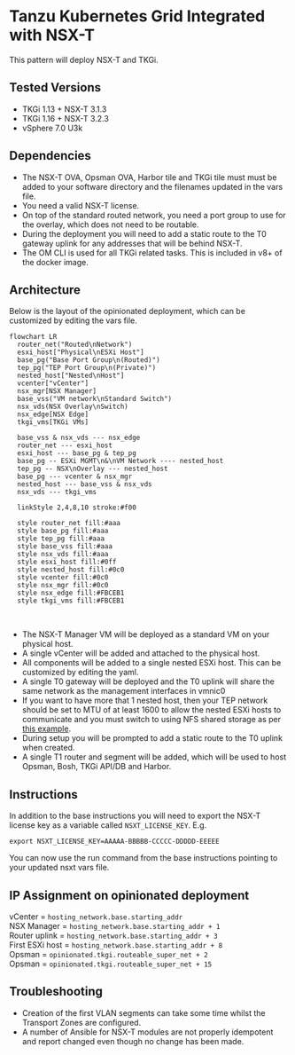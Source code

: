 # Tanzu Kubernetes Grid Integrated with NSX-T

This pattern will deploy NSX-T and TKGi.

## Tested Versions
- TKGi 1.13 + NSX-T 3.1.3
- TKGi 1.16 + NSX-T 3.2.3 
- vSphere 7.0 U3k

## Dependencies
- The NSX-T OVA, Opsman OVA, Harbor tile and TKGi tile must must be added to your software directory and the filenames updated in the vars file.
- You need a valid NSX-T license.
- On top of the standard routed network, you need a port group to use for the overlay, which does not need to be routable.
- During the deployment you will need to add a static route to the T0 gateway uplink for any addresses that will be behind NSX-T.
- The OM CLI is used for all TKGi related tasks. This is included in v8+ of the docker image.

## Architecture
Below is the layout of the opinionated deployment, which can be customized by editing the vars file.</br>

```mermaid
flowchart LR
  router_net("Routed\nNetwork")
  esxi_host["Physical\nESXi Host"]
  base_pg("Base Port Group\n(Routed)")
  tep_pg("TEP Port Group\n(Private)")
  nested_host["Nested\nHost"]
  vcenter["vCenter"]
  nsx_mgr[NSX Manager]
  base_vss("VM network\nStandard Switch")
  nsx_vds(NSX Overlay\nSwitch)
  nsx_edge[NSX Edge]
  tkgi_vms[TKGi VMs]

  base_vss & nsx_vds --- nsx_edge
  router_net --- esxi_host
  esxi_host --- base_pg & tep_pg
  base_pg -- ESXi MGMT\n&\nVM Network ---- nested_host
  tep_pg -- NSX\nOverlay --- nested_host
  base_pg --- vcenter & nsx_mgr
  nested_host --- base_vss & nsx_vds
  nsx_vds --- tkgi_vms
  
  linkStyle 2,4,8,10 stroke:#f00

  style router_net fill:#aaa
  style base_pg fill:#aaa
  style tep_pg fill:#aaa
  style base_vss fill:#aaa
  style nsx_vds fill:#aaa
  style esxi_host fill:#0ff
  style nested_host fill:#0c0
  style vcenter fill:#0c0
  style nsx_mgr fill:#0c0
  style nsx_edge fill:#FBCEB1
  style tkgi_vms fill:#FBCEB1
```
</br>

- The NSX-T Manager VM will be deployed as a standard VM on your physical host.
- A single vCenter will be added and attached to the physical host.
- All components will be added to a single nested ESXi host. This can be customized by editing the yaml.
- A single T0 gateway will be deployed and the T0 uplink will share the same network as the management interfaces in vmnic0
- If you want to have more that 1 nested host, then your TEP network should be set to MTU of at least 1600 to allow the nested ESXi hosts to communicate and you must switch to using NFS shared storage as per [this example](../../base-vsphere/minimal-opinionated-nfs.yml).
- During setup you will be prompted to add a static route to the T0 uplink when created.
- A single T1 router and segment will be added, which will be used to host Opsman, Bosh, TKGi API/DB and Harbor.

## Instructions
In addition to the base instructions you will need to export the NSX-T license key as a variable called `NSXT_LICENSE_KEY`. E.g.
```
export NSXT_LICENSE_KEY=AAAAA-BBBBB-CCCCC-DDDDD-EEEEE
```
You can now use the run command from the base instructions pointing to your updated nsxt vars file.

## IP Assignment on opinionated deployment

vCenter = `hosting_network.base.starting_addr`<br/>
NSX Manager = `hosting_network.base.starting_addr + 1`<br/>
Router uplink = `hosting_network.base.starting_addr + 3`<br/>
First ESXi host = `hosting_network.base.starting_addr + 8`<br/>
Opsman = `opinionated.tkgi.routeable_super_net + 2`<br/>
Opsman = `opinionated.tkgi.routeable_super_net + 15`<br/>

## Troubleshooting
- Creation of the first VLAN segments can take some time whilst the Transport Zones are configured.
- A number of Ansible for NSX-T modules are not properly idempotent and report changed even though no change has been made.